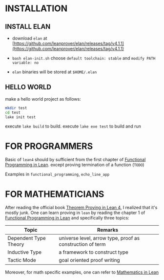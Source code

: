 # INSTALLATION

## INSTALL ELAN

- download `elan` at [https://github.com/leanprover/elan/releases/tag/v4.1.1](https://github.com/leanprover/elan/releases/tag/v4.1.1)

- `bash elan-init.sh` choose `default toolchain: stable` and `modify PATH variable: no`

- `elan` binaries will be stored at `$HOME/.elan`

## HELLO WORLD

make a hello world project as follows:

```bash
mkdir test
cd test
lake init test
```

execute `lake build` to build. execute `lake exe test` to build and run

# FOR PROGRAMMERS

Basic of `lean4` should by sufficient from the first chapter of [Functional Programming in Lean](https://lean-lang.org/functional_programming_in_lean/). except proving termination of a function (`TODO`)

Examples in `functional_programming`, `echo_line_app`

# FOR MATHEMATICIANS

After reading the official book [Theorem Proving in Lean 4](https://lean-lang.org/theorem_proving_in_lean4/title_page.html), I realized that it's mostly junk. One can learn proving in `lean` by reading the chapter 1 of [Functional Programming in Lean](https://lean-lang.org/functional_programming_in_lean/getting-to-know.html) and specifically three topics:

| Topic                     | Remarks                                                   |
|---------------------------|-----------------------------------------------------------|
| Dependent Type Theory     | universe level, arrow type, proof as construction of term |
| Inductive Type            | a framework to construct type                             |
| Tactic Mode               | goal oriented proof writing                               |

Moreover, for math specific examples, one can refer to [Mathematics in Lean](https://leanprover-community.github.io/mathematics_in_lean/index.html)